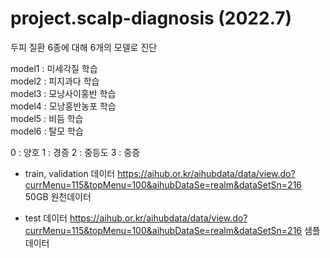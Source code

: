 # project.scalp-diagnosis (2022.7)

두피 질환 6종에 대해 6개의 모델로 진단 

model1 : 미세각질 학습<br>
model2 : 피지과다 학습<br>
model3 : 모낭사이홍반 학습     
model4 : 모낭홍반농포 학습   
model5 : 비듬 학습    
model6 : 탈모 학습 

0 : 양호
1 : 경증
2 : 중등도
3 : 중증

- train, validation 데이터
https://aihub.or.kr/aihubdata/data/view.do?currMenu=115&topMenu=100&aihubDataSe=realm&dataSetSn=216
50GB 원천데이터

- test 데이터 
https://aihub.or.kr/aihubdata/data/view.do?currMenu=115&topMenu=100&aihubDataSe=realm&dataSetSn=216
샘플데이터 
